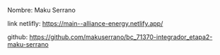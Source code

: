 Nombre: Maku Serrano

link netlifly: https://main--alliance-energy.netlify.app/

github: https://github.com/makuserrano/bc_71370-integrador_etapa2-maku-serrano